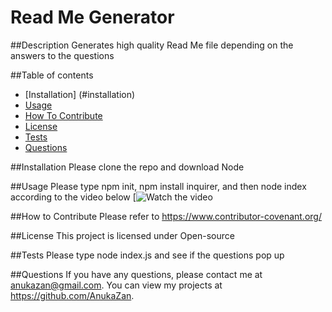 
  
  # Read Me Generator

  ##Description
  Generates high quality Read Me file depending on the answers to the questions

  ##Table of contents
  * [Installation] (#installation)
  * [Usage](#usage)
  * [How To Contribute](#contributing)
  * [License](#license)
  * [Tests](#tests)
  * [Questions](#questions)

  ##Installation
  Please clone the repo and download Node

  ##Usage
  Please type npm init, npm install inquirer, and then node index according to the video below
  [![Watch the video](https://drive.google.com/file/d/1ccBa5LslJgNRUpxZ-a67YCugg8ggBY2q/view)

  ##How to Contribute 
  Please refer to https://www.contributor-covenant.org/
  
  ##License
  This project is licensed under Open-source

  ##Tests
  Please type node index.js and see if the questions pop up

  ##Questions
  If you have any questions, please contact me at anukazan@gmail.com. You can view my projects at https://github.com/AnukaZan.
